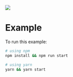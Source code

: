![](https://github.com/react-spring/react-postprocessing/blob/master/examples/take-control/screenshot.jpg?raw=true)

# Example
To run this example:

```bash
# using npm
npm install && npm run start

# using yarn
yarn && yarn start
```

